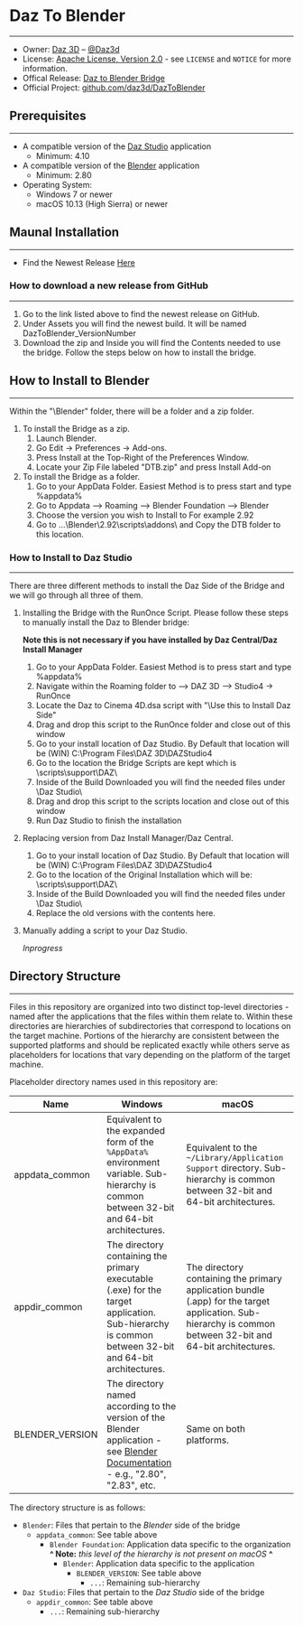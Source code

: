 # Daz To Blender
---
* Owner: [Daz 3D][OwnerURL] – [@Daz3d][TwitterURL]
* License: [Apache License, Version 2.0][LicenseURL] - see ``LICENSE`` and ``NOTICE`` for more information.
* Offical Release: [Daz to Blender Bridge][ProductURL]
* Official Project: [github.com/daz3d/DazToBlender][RepositoryURL]

## Prerequisites
---
* A compatible version of the [Daz Studio][DazStudioURL] application
  * Minimum: 4.10
* A compatible version of the [Blender][BlenderURL] application
  * Minimum: 2.80
* Operating System:
  * Windows 7 or newer
  * macOS 10.13 (High Sierra) or newer

## Maunal Installation
---
* Find the Newest Release [Here][ReleasesURL]
 ### How to download a new release from GitHub
 ---
 1. Go to the link listed above to find the newest release on GitHub.
 2. Under Assets you will find the newest build. It will be named DazToBlender_VersionNumber
 3. Download the zip and Inside you will find the Contents needed to use the bridge. Follow the steps below on how to install the bridge.  

 ## How to Install to Blender
 ---
  Within the "\Blender" folder, there will be a folder and a zip folder.
  1. To install the Bridge as a zip.
     1. Launch Blender.
     2. Go Edit -> Preferences -> Add-ons.
     3. Press Install at the Top-Right of the Preferences Window. 
     4. Locate your Zip File labeled "DTB.zip" and press Install Add-on
  2. To install the Bridge as a folder.
     1. Go to your AppData Folder. Easiest Method is to press start and type %appdata%
     2. Go to Appdata --> Roaming --> Blender Foundation --> Blender 
     3. Choose the version you wish to Install to For example 2.92
     4. Go to ...\Blender\2.92\scripts\addons\ and Copy the DTB folder to this location.

  ### How to Install to Daz Studio
  ---
   There are three different methods to install the Daz Side of the Bridge and we will go through all three of them.
   1. Installing the Bridge with the RunOnce Script.
      Please follow these steps to manually install the Daz to Blender bridge:
      
      **Note this is not necessary if you have installed by Daz Central/Daz Install Manager**
      1. Go to your AppData Folder. Easiest Method is to press start and type %appdata%
      2. Navigate within the Roaming folder to  --> DAZ 3D --> Studio4 → RunOnce
      3. Locate the Daz to Cinema 4D.dsa script with "\Use this to Install Daz Side"
      4. Drag and drop this script to the RunOnce folder and close out of this window
      5. Go to your install location of Daz Studio. By Default that location will be 
        (WIN) C:\Program Files\DAZ 3D\DAZStudio4
      6. Go to the location the Bridge Scripts are kept which is \scripts\support\DAZ\
      7. Inside of the Build Downloaded you will find the needed files under \Daz Studio\
      8. Drag and drop this script to the scripts location and close out of this window
      9. Run Daz Studio to finish the installation
   2. Replacing version from Daz Install Manager/Daz Central. 
      1. Go to your install location of Daz Studio. By Default that location will be 
          (WIN) C:\Program Files\DAZ 3D\DAZStudio4
      2. Go to the location of the Original Installation which will be: \scripts\support\DAZ\
      3. Inside of the Build Downloaded you will find the needed files under \Daz Studio\
      4. Replace the old versions with the contents here.
   3. Manually adding a script to your Daz Studio.
      
      *Inprogress*

## Directory Structure
---
Files in this repository are organized into two distinct top-level directories - named after the applications that the files within them relate to. Within these directories are hierarchies of subdirectories that correspond to locations on the target machine. Portions of the hierarchy are consistent between the supported platforms and should be replicated exactly while others serve as placeholders for locations that vary depending on the platform of the target machine.

Placeholder directory names used in this repository are:

Name  | Windows  | macOS
------------- | ------------- | -------------
appdata_common  | Equivalent to the expanded form of the `%AppData%` environment variable.  Sub-hierarchy is common between 32-bit and 64-bit architectures. | Equivalent to the `~/Library/Application Support` directory.  Sub-hierarchy is common between 32-bit and 64-bit architectures.
appdir_common  | The directory containing the primary executable (.exe) for the target application.  Sub-hierarchy is common between 32-bit and 64-bit architectures.  | The directory containing the primary application bundle (.app) for the target application.  Sub-hierarchy is common between 32-bit and 64-bit architectures.
BLENDER_VERSION  | The directory named according to the version of the Blender application - see [Blender Documentation][BlenderDocsURL] - e.g., "2.80", "2.83", etc.  | Same on both platforms.

The directory structure is as follows:

- `Blender`:                  Files that pertain to the _Blender_ side of the bridge
  - `appdata_common`:         See table above
    - `Blender Foundation`:   Application data specific to the organization
**^ Note:** _this level of the hierarchy is not present on macOS_ **^**
      - `Blender`:            Application data specific to the application
        - `BLENDER_VERSION`:  See table above
          - `...`:            Remaining sub-hierarchy
- `Daz Studio`:               Files that pertain to the _Daz Studio_ side of the bridge
  - `appdir_common`:          See table above
    - `...`:                  Remaining sub-hierarchy

[OwnerURL]: https://www.daz3d.com
[TwitterURL]: https://twitter.com/Daz3d
[LicenseURL]: http://www.apache.org/licenses/LICENSE-2.0
[ProductURL]: https://www.daz3d.com/daz-to-blender-bridge
[RepositoryURL]: https://github.com/daz3d/DazToBlender/
[DazStudioURL]: https://www.daz3d.com/get_studio
[ReleasesURL]: https://github.com/daz3d/DazToBlender/releases
[BlenderURL]: https://www.blender.org/download
[BlenderDocsURL]: https://docs.blender.org/manual/en/latest/advanced/blender_directory_layout.html#platform-dependent-paths

